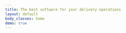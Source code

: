 ```yaml
---
title: The best software for your delivery operations
layout: default
body_classes: home
demo: true
---
```


<script>

var lang;

if (window.navigator.languages) {
    lang = window.navigator.languages[0].split('-')[0] 
} else {
    lang = window.navigator.userLanguage || window.navigator.language || window.navigator.browserLanguage ||window.navigator.systemLanguage;
}

lang = ['en', 'fr'].indexOf(lang) > -1 ? lang: 'en';
window.location.href = '/'+lang+'/';   

</script>